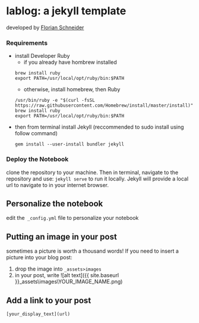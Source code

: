 lablog: a jekyll template
==============================
developed by [Florian Schneider](https://github.com/fdschneider/jekyll-lablog)

### Requirements
- install Developer Ruby
  - if you already have hombrew installed
  ```
  brew install ruby
  export PATH=/usr/local/opt/ruby/bin:$PATH
  ```
  - otherwise, install homebrew, then Ruby
  ```
  /usr/bin/ruby -e "$(curl -fsSL https://raw.githubusercontent.com/Homebrew/install/master/install)"
  brew install ruby
  export PATH=/usr/local/opt/ruby/bin:$PATH
  ```
- then from terminal install Jekyll (reccommended to sudo install using follow command)
  ```
  gem install --user-install bundler jekyll
  ```
### Deploy the Notebook
clone the repository to your machine. Then in terminal, navigate to the repository and use:
  `jekyll serve` to run it locally. Jekyll will provide a local url to navigate to in your internet browser.
  ## Personalize the notebook
  edit the` _config.yml` file to personalize your notebook

## Putting an image in your post
  sometimes a picture is worth a thousand words! If you need to insert a picture into your blog post:
  1. drop the image into `_assets>images`
  2. in your post, write ![alt text]({{ site.baseurl }}\_assets\images\YOUR_IMAGE_NAME.png)

## Add a link to your post
  `[your_display_text](url)` 
